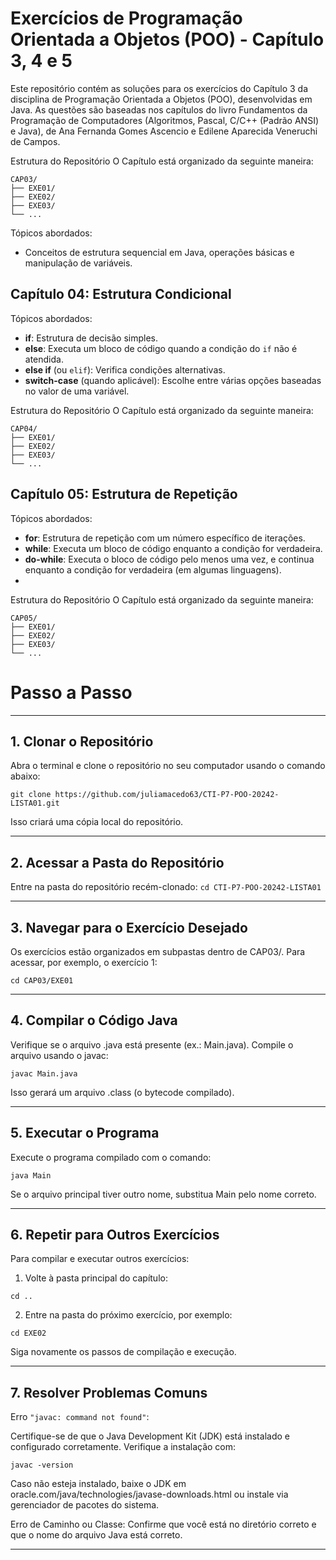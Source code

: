 # Exercícios de Programação Orientada a Objetos (POO) - Capítulo 3, 4 e 5

Este repositório contém as soluções para os exercícios do Capítulo 3 da disciplina de Programação Orientada a Objetos (POO), desenvolvidas em Java. As questões são baseadas nos capítulos do livro Fundamentos da Programação de Computadores (Algoritmos, Pascal, C/C++ (Padrão ANSI) e Java), de Ana Fernanda Gomes Ascencio e Edilene Aparecida Veneruchi de Campos.

Estrutura do Repositório O Capítulo está organizado da seguinte maneira:

```
CAP03/
├── EXE01/
├── EXE02/
├── EXE03/
└── ...
```

Tópicos abordados: 
- Conceitos de estrutura sequencial em Java, operações básicas e manipulação de variáveis.

## Capítulo 04: Estrutura Condicional
Tópicos abordados:
- **if**: Estrutura de decisão simples.
- **else**: Executa um bloco de código quando a condição do `if` não é atendida.
- **else if** (ou `elif`): Verifica condições alternativas.
- **switch-case** (quando aplicável): Escolhe entre várias opções baseadas no valor de uma variável.
  
Estrutura do Repositório O Capítulo está organizado da seguinte maneira:

```
CAP04/
├── EXE01/
├── EXE02/
├── EXE03/
└── ...
```
## Capítulo 05: Estrutura de Repetição
Tópicos abordados:
- **for**: Estrutura de repetição com um número específico de iterações.
- **while**: Executa um bloco de código enquanto a condição for verdadeira.
- **do-while**: Executa o bloco de código pelo menos uma vez, e continua enquanto a condição for verdadeira (em algumas linguagens).
- 
Estrutura do Repositório O Capítulo está organizado da seguinte maneira:

```
CAP05/
├── EXE01/
├── EXE02/
├── EXE03/
└── ...
```
# Passo a Passo

---

## 1. Clonar o Repositório

Abra o terminal e clone o repositório no seu computador usando o comando abaixo:

```git clone https://github.com/juliamacedo63/CTI-P7-POO-20242-LISTA01.git```

Isso criará uma cópia local do repositório.


---

## 2. Acessar a Pasta do Repositório

Entre na pasta do repositório recém-clonado:
```cd CTI-P7-POO-20242-LISTA01```


---

## 3. Navegar para o Exercício Desejado

Os exercícios estão organizados em subpastas dentro de CAP03/. Para acessar, por exemplo, o exercício 1:

```cd CAP03/EXE01```


---

## 4. Compilar o Código Java

Verifique se o arquivo .java está presente (ex.: Main.java). Compile o arquivo usando o javac:

```javac Main.java```

Isso gerará um arquivo .class (o bytecode compilado).


---

## 5. Executar o Programa

Execute o programa compilado com o comando:

```java Main```

Se o arquivo principal tiver outro nome, substitua Main pelo nome correto.


---

## 6. Repetir para Outros Exercícios

Para compilar e executar outros exercícios:

1. Volte à pasta principal do capítulo:

```cd ..```


2. Entre na pasta do próximo exercício, por exemplo:

```cd EXE02```



Siga novamente os passos de compilação e execução.


---
## 7. Resolver Problemas Comuns

Erro ```"javac: command not found"```: 

Certifique-se de que o Java Development Kit (JDK) está instalado e configurado corretamente. Verifique a instalação com:

```javac -version```

Caso não esteja instalado, baixe o JDK em oracle.com/java/technologies/javase-downloads.html ou instale via gerenciador de pacotes do sistema.

Erro de Caminho ou Classe: Confirme que você está no diretório correto e que o nome do arquivo Java está correto.



---
